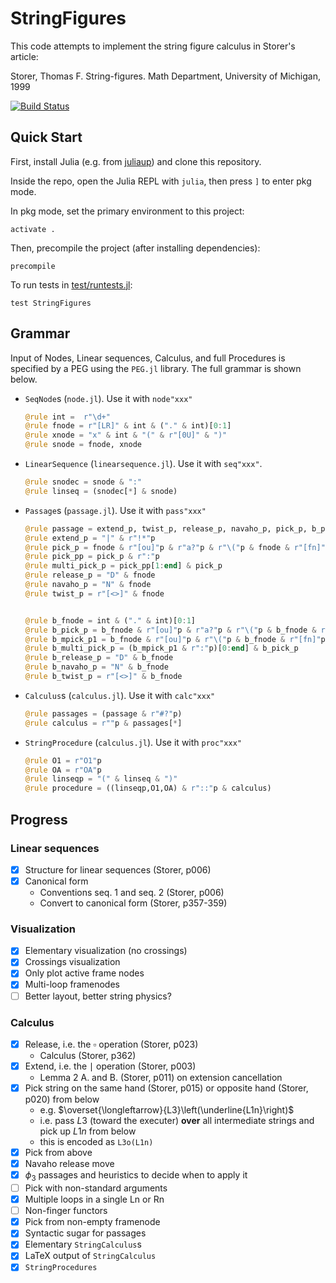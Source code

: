 # StringFigures

This code attempts to implement the string figure calculus in Storer's article:

Storer, Thomas F. String-figures. Math Department, University of Michigan, 1999

[![Build Status](https://github.com/abraunst/StringFigures.jl/actions/workflows/CI.yml/badge.svg?branch=main)](https://github.com/abraunst/StringFigures.jl/actions/workflows/CI.yml?query=branch%3Amain)

## Quick Start

First, install Julia (e.g. from [juliaup](https://github.com/JuliaLang/juliaup)) and clone this repository.

Inside the repo, open the Julia REPL with `julia`, then press `]` to enter pkg mode.

In pkg mode, set the primary environment to this project:

```text
activate .
```

Then, precompile the project (after installing dependencies):

```text
precompile
```

To run tests in [test/runtests.jl](./test/runtests.jl):

```text
test StringFigures
```

## Grammar

Input of Nodes, Linear sequences, Calculus, and full Procedures is specified by a PEG using the `PEG.jl` library. The full grammar is shown below.

* `SeqNode`s (`node.jl`). Use it with `node"xxx"`

  ```julia
  @rule int =  r"\d+"
  @rule fnode = r"[LR]" & int & ("." & int)[0:1]
  @rule xnode = "x" & int & "(" & r"[0U]" & ")"
  @rule snode = fnode, xnode
  ```

* `LinearSequence` (`linearsequence.jl`). Use it with `seq"xxx"`.

  ```julia
  @rule snodec = snode & ":"
  @rule linseq = (snodec[*] & snode)
  ```

* `Passage`s (`passage.jl`). Use it with `pass"xxx"`

  ```julia
  @rule passage = extend_p, twist_p, release_p, navaho_p, pick_p, b_pick_p, b_release_p, b_twist_p, b_navaho_p
  @rule extend_p = "|" & r"!*"p
  @rule pick_p = fnode & r"[ou]"p & r"a?"p & r"\("p & fnode & r"[fn]"p & ")"
  @rule pick_pp = pick_p & r":"p 
  @rule multi_pick_p = pick_pp[1:end] & pick_p
  @rule release_p = "D" & fnode
  @rule navaho_p = "N" & fnode
  @rule twist_p = r"[<>]" & fnode


  @rule b_fnode = int & ("." & int)[0:1]
  @rule b_pick_p = b_fnode & r"[ou]"p & r"a?"p & r"\("p & b_fnode & r"[fn]"p & ")"
  @rule b_mpick_p1 = b_fnode & r"[ou]"p & r"\("p & b_fnode & r"[fn]"p & ")"
  @rule b_multi_pick_p = (b_mpick_p1 & r":"p)[0:end] & b_pick_p
  @rule b_release_p = "D" & b_fnode
  @rule b_navaho_p = "N" & b_fnode
  @rule b_twist_p = r"[<>]" & b_fnode

  ```

* `Calculus`s (`calculus.jl`). Use it with `calc"xxx"`

  ```julia
  @rule passages = (passage & r"#?"p)
  @rule calculus = r""p & passages[*]
  ```
  
* `StringProcedure` (`calculus.jl`). Use it with `proc"xxx"`

  ```julia
  @rule O1 = r"O1"p
  @rule OA = r"OA"p
  @rule linseqp = "(" & linseq & ")"
  @rule procedure = ((linseqp,O1,OA) & r"::"p & calculus)
  ```

## Progress

### Linear sequences

* [x] Structure for linear sequences (Storer, p006)
* [x] Canonical form
  * Conventions seq. 1 and seq. 2 (Storer, p006)
  * Convert to canonical form (Storer, p357-359)

### Visualization

* [x] Elementary visualization (no crossings)
* [x] Crossings visualization
* [x] Only plot active frame nodes
* [x] Multi-loop framenodes
* [ ] Better layout, better string physics?

### Calculus

* [x] Release, i.e. the $\square$ operation (Storer, p023)
  * Calculus (Storer, p362)
* [x] Extend, i.e. the $\mid$ operation (Storer, p003)
  * Lemma 2 A. and B. (Storer, p011) on extension cancellation
* [x] Pick string on the same hand (Storer, p015) or opposite hand (Storer, p020) from below
  * e.g. $\overset{\longleftarrow}{L3}\left(\underline{L1n}\right)$
  * i.e. pass $L3$ (toward the executer) **over** all intermediate strings and pick up $L1n$ from below
  * this is encoded as `L3o(L1n)`
* [X] Pick from above
* [X] Navaho release move
* [X] $\phi_3$ passages and heuristics to decide when to apply it
* [ ] Pick with non-standard arguments
* [x] Multiple loops in a single Ln or Rn
* [ ] Non-finger functors
* [x] Pick from non-empty framenode
* [x] Syntactic sugar for passages
* [x] Elementary `StringCalculus`s
* [x] LaTeX output of `StringCalculus`
* [x] `StringProcedures`
